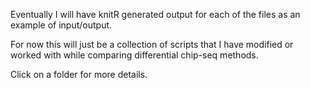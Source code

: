 Eventually I will have knitR generated output for each of the files as an example of input/output.

For now this will just be a collection of scripts that I have modified or worked with while comparing differential chip-seq methods.

Click on a folder for more details.